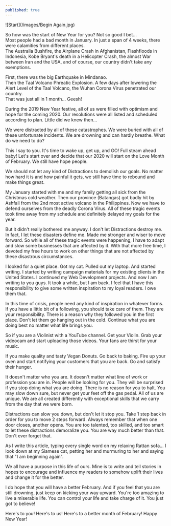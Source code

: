 ```yaml
---
published: true
---
```

![Start](/images/Begin Again.jpg)

So how was the start of New Year for you? Not so good I bet...   
Most people had a bad month in January. In just a span of 4 weeks, there were calamities from different places.   
The Australia Bushfire, the Airplane Crash in Afghanistan, Flashfloods in Indonesia, Kobe Bryant's death in a Helicopter Crash, the almost War between Iran and the USA, and of course, our country didn't take any exemptions.

First, there was the big Earthquake in Mindanao.   
Then the Taal Volcano Phreatic Explosion. A few days after lowering the Alert Level of the Taal Volcano, the Wuhan Corona Virus penetrated our country.   
That was just all in 1 month... Geesh!

During the 2019 New Year festive, all of us were filled with optimism and hope for the coming 2020. 
Our resolutions were all listed and scheduled according to plan. Little did we knew then...

We were distracted by all of these catastrophes. We were buried with all of these unfortunate incidents. 
We are drowning and can hardly breathe. What do we need to do? 

This I say to you. It's time to wake up, get up, and GO! 
Full steam ahead baby!
Let's start over and decide that our 2020 will start on the Love Month of February. We still have hope people.

We should not let any kind of Distractions to demolish our goals. No matter how hard it is and how painful it gets, we still have time to rebound and make things great.

My January started with me and my family getting all sick from the Christmas cold weather. Then our province (Batangas) got badly hit by Ashfall from the 2nd most active volcano in the Philippines.
Now we have to defend ourselves from the deadly Corona Virus. 
All of these tragic events took time away from my schedule and definitely delayed my goals for the year. 

But it didn't really bothered me anyway. I don't let Distractions destroy me. In fact, I let these disasters define me. Made me stronger and wiser to move forward. 
So while all of these tragic events were happening,
I have to adapt and slow some businesses that are affected by it. 
With that more free time, I devoted my free hours to work on other things that are not affected by these disastrous circumstances.

I looked for a quiet place. Got my cat. Pulled out my laptop. And started writing. 
I started by writing campaign materials for my existing clients in the United States. I continued my Web Development projects. 
And now I am writing to you guys. It took a while, but I am back. 
I feel that I have this responsibility to give some written inspiration to my loyal readers. I owe them that. 

In this time of crisis, people need any kind of inspiration in whatever forms. 
If you have a little bit of a following, you should take care of them. They are your responsibility.
There is a reason why they followed you in the first place.
Don't let them go hanging out in the cold. Continue what you are doing best no matter what life brings you. 

So if you are a Violinist with a YouTube channel. 
Get your Violin. Grab your videocam and start uploading those videos.
Your fans are thirst for your music.

If you make quality and tasty Vegan Donuts. 
Go back to baking. Fire up your oven and start notifying your customers that you are back. Go and satisfy their hunger.

It doesn't matter who you are. It doesn't matter what line of work or profession you are in. 
People will be looking for you. They will be surprised if you stop doing what you are doing. There is no reason for you to halt. You may slow down sure, but never get your feet off the gas pedal. 
All of us are unique. We are all created differently with exceptional skills that we carry from the day that we were born.

Distractions can slow you down, but don't let it stop you. 
Take 1 step back in order for you to move 2 steps forward. 
Always remember that when one door closes, another opens.
You are too talented, too skilled, and too smart to let these distractions demoralize you. 
You are way much better than that. Don't ever forget that.

As I write this article, typing every single word on my relaxing Rattan sofa... I look down at my Siamese cat, petting her and murmuring to her and saying that "I am beginning again". 

We all have a purpose in this life of ours. Mine is to write and tell stories in hopes to encourage and influence my readers to somehow uplift their lives and change it for the better. 

I do hope that you will have a better February. And if you feel that you are still drowning, just keep on kicking your way upward.
You're too amazing to live a miserable life. You can control your life and take charge of it. You just got to believe!

Here's to you! Here's to us! Here's to a better month of February!
Happy New Year!
